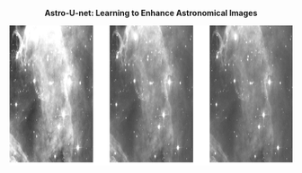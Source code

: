 <p align="center"> <b>  Astro-U-net:  Learning to Enhance Astronomical Images </b> </p>
<p align="center"><img src="img.png" height="250px"></p>



<p float="left">
  <img src="network1/network1.gif" height="250px/>
  <img src="network2/network2.gif"height="250px /> 
  
</p>
